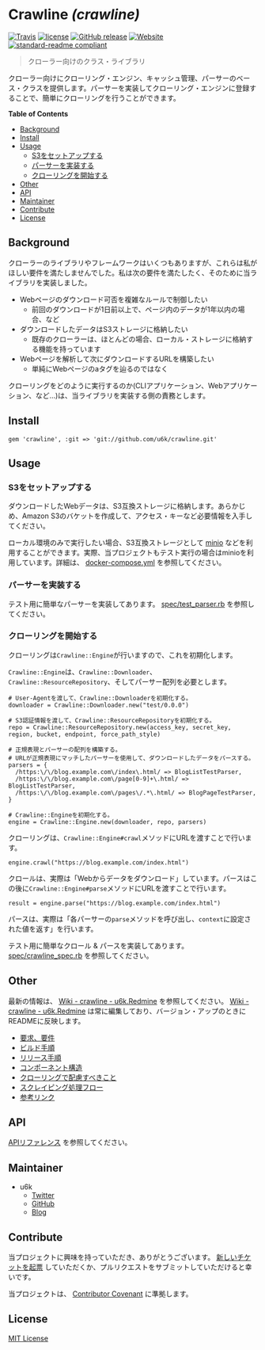 # Crawline _(crawline)_

[![Travis](https://img.shields.io/travis/u6k/crawline.svg)](https://travis-ci.org/u6k/crawline) [![license](https://img.shields.io/github/license/u6k/crawline.svg)](LICENSE) [![GitHub release](https://img.shields.io/github/release/u6k/crawline.svg)](https://github.com/u6k/crawline/releases) [![Website](https://img.shields.io/website-up-down-green-red/https/redmine.u6k.me%2Fprojects%2Fcrawline.svg?label=u6k.Redmine)](https://redmine.u6k.me/projects/crawline) [![standard-readme compliant](https://img.shields.io/badge/readme%20style-standard-brightgreen.svg?style=flat-square)](https://github.com/RichardLitt/standard-readme)

> クローラー向けのクラス・ライブラリ

クローラー向けにクローリング・エンジン、キャッシュ管理、パーサーのベース・クラスを提供します。パーサーを実装してクローリング・エンジンに登録することで、簡単にクローリングを行うことができます。

__Table of Contents__

- [Background](#Background)
- [Install](#Install)
- [Usage](#Usage)
    - [S3をセットアップする](#S3をセットアップする)
    - [パーサーを実装する](#パーサーを実装する)
    - [クローリングを開始する](#クローリングを開始する)
- [Other](#Other)
- [API](#API)
- [Maintainer](#Maintainer)
- [Contribute](#Contribute)
- [License](#License)

## Background

クローラーのライブラリやフレームワークはいくつもありますが、これらは私がほしい要件を満たしませんでした。私は次の要件を満たしたく、そのために当ライブラリを実装しました。

- Webページのダウンロード可否を複雑なルールで制御したい
    - 前回のダウンロードが1日前以上で、ページ内のデータが1年以内の場合、など
- ダウンロードしたデータはS3ストレージに格納したい
    - 既存のクローラーは、ほとんどの場合、ローカル・ストレージに格納する機能を持っています
- Webページを解析して次にダウンロードするURLを構築したい
    - 単純にWebページのaタグを辿るのではなく

クローリングをどのように実行するのか(CLIアプリケーション、Webアプリケーション、など…)は、当ライブラリを実装する側の責務とします。

## Install

```
gem 'crawline', :git => 'git://github.com/u6k/crawline.git'
```

## Usage

### S3をセットアップする

ダウンロードしたWebデータは、S3互換ストレージに格納します。あらかじめ、Amazon S3のバケットを作成して、アクセス・キーなど必要情報を入手してください。

ローカル環境のみで実行したい場合、S3互換ストレージとして [minio](https://www.minio.io/) などを利用することができます。実際、当プロジェクトもテスト実行の場合はminioを利用しています。詳細は、 [docker-compose.yml](docker-compose.yml) を参照してください。

### パーサーを実装する

テスト用に簡単なパーサーを実装してあります。 [spec/test_parser.rb](spec/test_parser.rb) を参照してください。

### クローリングを開始する

クローリングは`Crawline::Engine`が行いますので、これを初期化します。

`Crawline::Engine`は、`Crawline::Downloader`、`Crawline::ResourceRepository`、そしてパーサー配列を必要とします。

```
# User-Agentを渡して、Crawline::Downloaderを初期化する。
downloader = Crawline::Downloader.new("test/0.0.0")

# S3認証情報を渡して、Crawline::ResourceRepositoryを初期化する。
repo = Crawline::ResourceRepository.new(access_key, secret_key, region, bucket, endpoint, force_path_style)

# 正規表現とパーサーの配列を構築する。
# URLが正規表現にマッチしたパーサーを使用して、ダウンロードしたデータをパースする。
parsers = {
  /https:\/\/blog.example.com\/index\.html/ => BlogListTestParser,
  /https:\/\/blog.example.com\/page[0-9]+\.html/ => BlogListTestParser,
  /https:\/\/blog.example.com\/pages\/.*\.html/ => BlogPageTestParser,
}

# Crawline::Engineを初期化する。
engine = Crawline::Engine.new(downloader, repo, parsers)
```

クローリングは、`Crawline::Engine#crawl`メソッドにURLを渡すことで行います。

```
engine.crawl("https://blog.example.com/index.html")
```

クロールは、実際は「Webからデータをダウンロード」しています。パースはこの後に`Crawline::Engine#parse`メソッドにURLを渡すことで行います。

```
result = engine.parse("https://blog.example.com/index.html")
```

パースは、実際は「各パーサーの`parse`メソッドを呼び出し、`context`に設定された値を返す」を行います。

テスト用に簡単なクロール & パースを実装してあります。 [spec/crawline_spec.rb](spec/crawline_spec.rb) を参照してください。

## Other

最新の情報は、 [Wiki - crawline - u6k.Redmine](https://redmine.u6k.me/projects/crawline/wiki) を参照してください。 [Wiki - crawline - u6k.Redmine](https://redmine.u6k.me/projects/crawline/wiki) は常に編集しており、バージョン・アップのときにREADMEに反映します。

- [要求、要件](https://redmine.u6k.me/projects/crawline/wiki/%E8%A6%81%E6%B1%82%E3%80%81%E8%A6%81%E4%BB%B6)
- [ビルド手順](https://redmine.u6k.me/projects/crawline/wiki/%E3%83%93%E3%83%AB%E3%83%89%E6%89%8B%E9%A0%86)
- [リリース手順](https://redmine.u6k.me/projects/crawline/wiki/%E3%83%AA%E3%83%AA%E3%83%BC%E3%82%B9%E6%89%8B%E9%A0%86)
- [コンポーネント構造](https://redmine.u6k.me/projects/crawline/wiki/%E3%82%B3%E3%83%B3%E3%83%9D%E3%83%BC%E3%83%8D%E3%83%B3%E3%83%88%E6%A7%8B%E9%80%A0)
- [クローリングで配慮すべきこと](https://redmine.u6k.me/projects/crawline/wiki/%E3%82%B9%E3%82%AF%E3%83%AC%E3%82%A4%E3%83%94%E3%83%B3%E3%82%B0%E5%87%A6%E7%90%86%E3%83%95%E3%83%AD%E3%83%BC)
- [スクレイピング処理フロー](https://redmine.u6k.me/projects/crawline/wiki/%E3%82%B9%E3%82%AF%E3%83%AC%E3%82%A4%E3%83%94%E3%83%B3%E3%82%B0%E5%87%A6%E7%90%86%E3%83%95%E3%83%AD%E3%83%BC)
- [参考リンク](https://redmine.u6k.me/projects/crawline/wiki/%E5%8F%82%E8%80%83%E3%83%AA%E3%83%B3%E3%82%AF)

## API

[APIリファレンス](https://u6k.github.io/crawline/) を参照してください。

## Maintainer

- u6k
    - [Twitter](https://twitter.com/u6k_yu1)
    - [GitHub](https://github.com/u6k)
    - [Blog](https://blog.u6k.me/)

## Contribute

当プロジェクトに興味を持っていただき、ありがとうございます。 [新しいチケットを起票](https://redmine.u6k.me/projects/crawline/issues/) していただくか、プルリクエストをサブミットしていただけると幸いです。

当プロジェクトは、 [Contributor Covenant](https://www.contributor-covenant.org/version/1/4/code-of-conduct) に準拠します。

## License

[MIT License](LICENSE)
